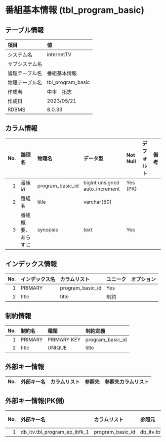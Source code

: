 # 番組基本情報 (tbl_program_basic)

## テーブル情報

| 項目                           | 値                                                                                                   |
|:-------------------------------|:-----------------------------------------------------------------------------------------------------|
| システム名                     | internetTV                                                                                           |
| サブシステム名                 |                                                                                                      |
| 論理テーブル名                 | 番組基本情報                                                                                         |
| 物理テーブル名                 | tbl_program_basic                                                                                    |
| 作成者                         | 中本　拓志                                                                                           |
| 作成日                         | 2023/05/21                                                                                           |
| RDBMS                          |  8.0.33                                                                                              |



## カラム情報

| No. | 論理名                         | 物理名                         | データ型                       | Not Null | デフォルト           | 備考                           |
|----:|:-------------------------------|:-------------------------------|:-------------------------------|:---------|:---------------------|:-------------------------------|
|   1 | 番組id                         | program_basic_id               | bigint unsigned auto_increment | Yes (PK) |                      |                                |
|   2 | 番組名                         | title                          | varchar(50)                    |          |                      |                                |
|   3 | 番組概要、あらすじ             | synopsis                       | text                           | Yes      |                      |                                |



## インデックス情報

| No. | インデックス名                 | カラムリスト                             | ユニーク   | オプション                     | 
|----:|:-------------------------------|:-----------------------------------------|:-----------|:-------------------------------|
|   1 | PRIMARY                        | program_basic_id                         | Yes        |                                |
|   2 | title                          | title                                    | 制約       |                                |



## 制約情報

| No. | 制約名                         | 種類                           | 制約定義                       |
|----:|:-------------------------------|:-------------------------------|:-------------------------------|
|   1 | PRIMARY                        | PRIMARY KEY                    | program_basic_id               |
|   2 | title                          | UNIQUE                         | title                          |



## 外部キー情報

| No. | 外部キー名                     | カラムリスト                             | 参照先                         | 参照先カラムリスト                       |
|----:|:-------------------------------|:-----------------------------------------|:-------------------------------|:-----------------------------------------|



## 外部キー情報(PK側)

| No. | 外部キー名                     | カラムリスト                             | 参照元                         | 参照元カラムリスト                       |
|----:|:-------------------------------|:-----------------------------------------|:-------------------------------|:-----------------------------------------|
|   1 | db_itv.tbl_program_ep_ibfk_1   | program_basic_id                         | db_itv.tbl_program_ep          | program_basic_id                         |


